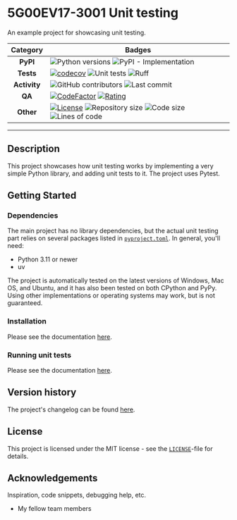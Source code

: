 # 5G00EV17-3001 Unit testing

An example project for showcasing unit testing.

|   Category   |  Badges  |
|:------------:|---|
| **PyPI**     | ![Python versions](https://img.shields.io/pypi/pyversions/unit-testing?logo=python) ![PyPI - Implementation](https://img.shields.io/pypi/implementation/unit-testing) |
| **Tests**    | [![codecov](https://codecov.io/gh/Diapolo10/5G00EV17-3001_unit-testing/branch/main/graph/badge.svg?token=FpaCuVjOAB)](https://codecov.io/gh/Diapolo10/5G00EV17-3001_unit-testing) ![Unit tests](https://github.com/diapolo10/5G00EV17-3001_unit-testing/workflows/Unit%20tests/badge.svg) ![Ruff](https://github.com/diapolo10/5G00EV17-3001_unit-testing/workflows/Ruff/badge.svg) |
| **Activity** | ![GitHub contributors](https://img.shields.io/github/contributors/diapolo10/5G00EV17-3001_unit-testing) ![Last commit](https://img.shields.io/github/last-commit/diapolo10/5G00EV17-3001_unit-testing?logo=github)
| **QA**       | [![CodeFactor](https://www.codefactor.io/repository/github/diapolo10/5G00EV17-3001_unit-testing/badge?logo=codefactor)](https://www.codefactor.io/repository/github/diapolo10/5G00EV17-3001_unit-testing) [![Rating](https://img.shields.io/librariesio/sourcerank/pypi/unit-testing)](https://libraries.io/github/Diapolo10/unit-testing/sourcerank) |
| **Other**    | [![License](https://img.shields.io/github/license/diapolo10/5G00EV17-3001_unit-testing)](https://opensource.org/licenses/MIT) ![Repository size](https://img.shields.io/github/repo-size/diapolo10/5G00EV17-3001_unit-testing?logo=github) ![Code size](https://img.shields.io/github/languages/code-size/diapolo10/5G00EV17-3001_unit-testing?logo=github) ![Lines of code](https://img.shields.io/tokei/lines/github/diapolo10/5G00EV17-3001_unit-testing?logo=github) |

-------------------------------------------------------------------------------

## Description

This project showcases how unit testing works by implementing a very simple
Python library, and adding unit tests to it. The project uses Pytest.

## Getting Started

### Dependencies

The main project has no library dependencies, but the actual unit testing
part relies on several packages listed in
[`pyproject.toml`][pyproject.toml]. In general, you'll need:

- Python 3.11 or newer
- uv

The project is automatically tested on the latest versions of Windows,
Mac OS, and Ubuntu, and it has also been tested on both CPython
and PyPy. Using other implementations or operating systems
may work, but is not guaranteed.

### Installation

Please see the documentation [here][installation].

### Running unit tests

Please see the documentation [here][running unit tests].

## Version history

The project's changelog can be found [here][changelog].

## License

This project is licensed under the MIT license - see the [`LICENSE`][license]-file for details.

## Acknowledgements

Inspiration, code snippets, debugging help, etc.

- My fellow team members

[pyproject.toml]: ./pyproject.toml
[installation]: ./docs/installation.md
[running unit tests]: ./docs/running_unit_tests.md
[changelog]: ./CHANGELOG.md
[license]: ./LICENSE
